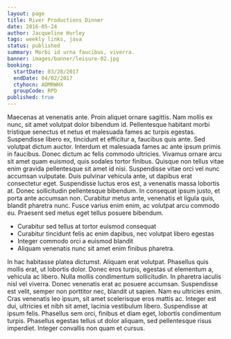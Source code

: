 ```yaml
---
layout: page
title: River Productions Dinner
date: 2016-05-24
author: Jacqueline Hurley
tags: weekly links, java
status: published
summary: Morbi id urna faucibus, viverra.
banner: images/banner/leisure-02.jpg
booking:
  startDate: 03/28/2017
  endDate: 04/02/2017
  ctyhocn: ADMRWHX
  groupCode: RPD
published: true
---
```

Maecenas at venenatis ante. Proin aliquet ornare sagittis. Nam mollis ex nunc, sit amet volutpat dolor bibendum id. Pellentesque habitant morbi tristique senectus et netus et malesuada fames ac turpis egestas. Suspendisse libero ex, tincidunt et efficitur a, faucibus quis ante. Sed volutpat dictum auctor. Interdum et malesuada fames ac ante ipsum primis in faucibus. Donec dictum ac felis commodo ultricies. Vivamus ornare arcu sit amet quam euismod, quis sodales tortor finibus. Quisque non tellus vitae enim gravida pellentesque sit amet id nisi. Suspendisse vitae orci vel nunc accumsan vulputate.
Duis pulvinar vehicula ante, ut dapibus erat consectetur eget. Suspendisse luctus eros est, a venenatis massa lobortis at. Donec sollicitudin pellentesque bibendum. In consequat ipsum justo, et porta ante accumsan non. Curabitur metus ante, venenatis et ligula quis, blandit pharetra nunc. Fusce varius enim enim, ac volutpat arcu commodo eu. Praesent sed metus eget tellus posuere bibendum.

* Curabitur sed tellus at tortor euismod consequat
* Curabitur tincidunt felis ac enim dapibus, nec volutpat libero egestas
* Integer commodo orci a euismod blandit
* Aliquam venenatis nunc sit amet enim finibus pharetra.

In hac habitasse platea dictumst. Aliquam erat volutpat. Phasellus quis mollis erat, ut lobortis dolor. Donec eros turpis, egestas ut elementum a, vehicula ac libero. Nulla mollis condimentum sollicitudin. In pharetra iaculis nisl vel viverra. Donec venenatis erat ac posuere accumsan. Suspendisse est velit, semper non porttitor nec, blandit ut sapien.
Nam eu ultricies enim. Cras venenatis leo ipsum, sit amet scelerisque eros mattis ac. Integer est dui, ultricies et nibh sit amet, lacinia vestibulum libero. Suspendisse at ipsum felis. Phasellus sem orci, finibus et diam eget, lobortis condimentum turpis. Phasellus egestas tellus ut dolor aliquam, sed pellentesque risus imperdiet. Integer convallis non quam et cursus.
